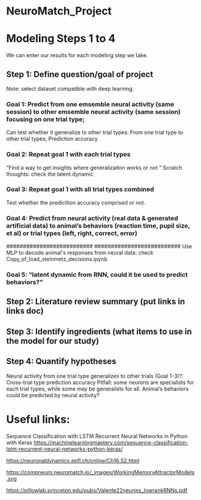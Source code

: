 # NeuroMatch_Project
# Modeling Steps 1 to 4

We can enter our results for each modeling step we take.

## Step 1: Define question/goal of project
Note: select dataset compatible with deep learning.
### Goal 1: Predict from one emsemble neural activity (same session) to other emsemble neural activity (same session) focusing on one trial type;
Can test whether it generalize to other trial types: From one trial type to other trial types; 
Prediction accuracy

### Goal 2: Repeat goal 1 with each trial types
“Find a way to get insights where generalizaiton works or not ”
Scratch thoughts: check the latent dynamic


### Goal 3: Repeat goal 1 with all trial types combined
Test whether the predicition accuracy comprised or not.

### Goal 4: Predict from neural activity (real data & generated artificial data) to animal’s behaviors (reaction time, pupil size, et al) or trial types (left, right, correct, error)
##########################
##########################
Use MLP to decode animal's responses from neural data: check Copy_of_load_steinmetz_decisions.ipynb 



### Goal 5: “latent dynamic from RNN, could it be used to predict behaviors?”

## Step 2: Literature review summary (put links in links doc)


## Step 3: Identify ingredients (what items to use in the model for our study)


## Step 4: Quantify hypotheses

Neural activity from one trial type generalizes to other trials (Goal 1-3)?: 
Cross-trial type prediction accuracy
Pitfall: some neurons are specialists for each trial types, while some may be generalists for all. 
Animal’s behaviors could be predicted by neural activity?


# Useful links:
Sequence Classification with LSTM Recurrent Neural Networks in Python with Keras
https://machinelearningmastery.com/sequence-classification-lstm-recurrent-neural-networks-python-keras/

https://neuronaldynamics.epfl.ch/online/Ch16.S2.html

https://compneuro.neuromatch.io/_images/WorkingMemoryAttractorModels.svg

https://pillowlab.princeton.edu/pubs/Valente22neurips_lowrankRNNs.pdf
